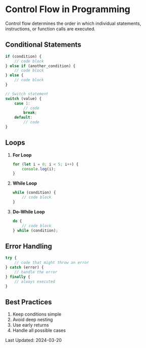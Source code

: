 # Control Flow in Programming

Control flow determines the order in which individual statements, instructions, or function calls are executed.

## Conditional Statements
```javascript
if (condition) {
    // code block
} else if (another_condition) {
    // code block
} else {
    // code block
}

// Switch statement
switch (value) {
    case 1:
        // code
        break;
    default:
        // code
}
```

## Loops
1. **For Loop**
   ```javascript
   for (let i = 0; i < 5; i++) {
       console.log(i);
   }
   ```

2. **While Loop**
   ```javascript
   while (condition) {
       // code block
   }
   ```

3. **Do-While Loop**
   ```javascript
   do {
       // code block
   } while (condition);
   ```

## Error Handling
```javascript
try {
    // code that might throw an error
} catch (error) {
    // handle the error
} finally {
    // always executed
}
```

## Best Practices
1. Keep conditions simple
2. Avoid deep nesting
3. Use early returns
4. Handle all possible cases

Last Updated: 2024-03-20 